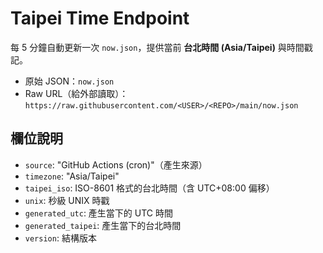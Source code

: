 # Taipei Time Endpoint

每 5 分鐘自動更新一次 `now.json`，提供當前 **台北時間 (Asia/Taipei)** 與時間戳記。

- 原始 JSON：`now.json`
- Raw URL（給外部讀取）：`https://raw.githubusercontent.com/<USER>/<REPO>/main/now.json`

## 欄位說明
- `source`: "GitHub Actions (cron)"（產生來源）
- `timezone`: "Asia/Taipei"
- `taipei_iso`: ISO-8601 格式的台北時間（含 UTC+08:00 偏移）
- `unix`: 秒級 UNIX 時戳
- `generated_utc`: 產生當下的 UTC 時間
- `generated_taipei`: 產生當下的台北時間
- `version`: 結構版本
